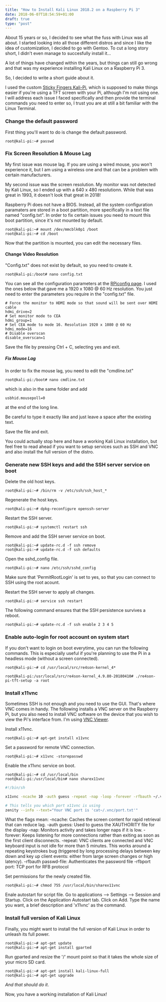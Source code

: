 ```yaml
---
title: "How to Install Kali Linux 2018.2 on a Raspberry Pi 3"
date: 2018-06-07T18:54:59+01:00
draft: true
type: "post"
---
```


About 15 years or so, I decided to see what the fuss with Linux was all about. I started looking into all those different distros and since I like the idea of customization, I decided to go with Gentoo. To cut a long story short, I didn't even manage to succesfully install it...

A lot of things have changed within the years, but things can still go wrong and that was my experience installing Kali Linux on a Raspberry Pi 3.

So, I decided to write a short guide about it.

I used the custom [Sticky Fingers Kali-Pi](https://whitedome.com.au/re4son/download/sticky-fingers-kali-pi/), which is supposed to make things easier if you're using a TFT screen with your Pi, although I'm not using one. I will address each issue I faced specifically and then provide the terminal commands you need to enter so, I trust you are at still a bit familiar with the Linux Terminal.

### Change the default password

First thing you'll want to do is change the default password.

```console
root@kali-pi:~# passwd
```

### Fix Screen Resolution & Mouse Lag

My first issue was mouse lag. If you are using a wired mouse, you won't experience it, but I am using a wireless one and that can be a problem with certain manufacturers.

My second issue was the screen resolution. My monitor was not detected by Kali Linux, so I ended up with a 640 x 480 resolutionn. While that was great in 1993, it doesn't look that great in 2018!

Raspberry Pi does not have a BIOS. Instead, all the system configuration paramaters are stored in a boot partition, more specifically in a text file named "config.txt". In order to fix certain issues you need to mount this boot partition, since it's not mounted by default.

```console
root@kali-pi:~# mount /dev/mmcblk0p1 /boot
root@kali-pi:~# cd /boot
```

Now that the partition is mounted, you can edit the necessary files.

#### Change Video Resolution

"Config.txt" does not exist by default, so you need to create it. 

```console
root@kali-pi:/boot# nano config.txt
```

You can see all the configuration parameters at the [RPiconfig page](https://elinux.org/RPiconfig). I used the ones below that gave me a 1920 x 1080 @ 60 Hz resolution. You just need to enter the parameters you require in the "config.txt" file. 

```
# Force the monitor to HDMI mode so that sound will be sent over HDMI cable
hdmi_drive=2
# Set monitor mode to CEA
hdmi_group=1
# Set CEA mode to mode 16. Resolution 1920 x 1080 @ 60 Hz
hdmi_mode=16
# Disable overscan
disable_overscan=1
```

Save the file by pressing Ctrl + C, selecting yes and exit.

##### Fix Mouse Lag

In order to fix the mouse lag, you need to edit the "cmdline.txt"

```
root@kali-pi:/boot# nano cmdline.txt
```

which is also in the same folder and add

```
usbhid.mousepoll=0
```

at the end of the long line.

Be careful to type it exactly like and just leave a space after the existing text.

Save the file and exit.

You could actually stop here and have a working Kali Linux installation, but feel free to read ahead if you want to setup services such as SSH and VNC and also install the full version of the distro.


### Generate new SSH keys and add the SSH server service on boot

Delete the old host keys.
```console
root@kali-pi:~# /bin/rm -v /etc/ssh/ssh_host_*
```

Regenerate the host keys.
```console
root@kali-pi:~# dpkg-reconfigure openssh-server
```

Restart the SSH server.
```console
root@kali-pi:~# systemctl restart ssh
```

Remove and add the SSH server service on boot.
```console
root@kali-pi:~# update-rc.d -f ssh remove
root@kali-pi:~# update-rc.d -f ssh defaults
```

Open the sshd_config file.
```console
root@kali-pi:~# nano /etc/ssh/sshd_config 
```

Make sure that 'PermitRootLogin' is set to yes, so that you can connect to SSH using the root acount.

Restart the SSH server to apply all changes.
```console
root@kali-pi:~# service ssh restart
```

The following command ensures that the SSH persistence survives a reboot.
```console
root@kali-pi:~# update-rc.d -f ssh enable 2 3 4 5
```

### Enable auto-login for root account on system start

If you don't want to login on boot everytime, you can run the following commands. This is especially useful if you're planning to use the Pi in a headless mode (without a screen connected).

```console
root@kali-pi:~# cd /usr/local/src/re4son-kernel_4*
```

```console
root@kali-pi:/usr/local/src/re4son-kernel_4.9.80-20180410# ./re4son-pi-tft-setup -a root
```

### Install x11vnc

Sometimes SSH is not enough and you need to use the GUI. That's where VNC comes in handy. The following installs a VNC server on the Raspberry Pi, but you also need to install VNC software on the device that you wish to view the Pi's interface from. I'm using [VNC Viewer](https://www.realvnc.com/en/connect/download/viewer/).

Install x11vnc.
```console
root@kali-pi:~# apt-get install x11vnc
```

Set a password for remote VNC connection.
```console
root@kali-pi:~# x11vnc -storepasswd
```

Enable the x11vnc service on boot.
```console
root@kali-pi:~# cd /usr/local/bin
root@kali-pi:/usr/local/bin# nano sharex11vnc
```

```bash
#!/bin/sh

x11vnc -ncache 10 -auth guess -repeat -nap -loop -forever -rfbauth ~/.vnc/passwd -desktop "VNC ${USER}@${HOSTNAME}"|grep -Eo "[0-9]{4}">~/.vnc/port.txt

# This tells you which port x11vnc is using
zenity --info --text="Your VNC port is 'cat~/.vnc/port.txt'"
```

What the flags mean:
-ncache: Caches the screen content for rapid retrieval that can reduce lag.
-auth guess: Used to guess the XAUTHORITY file for the display
-nap: Monitors activity and takes longer naps if it is low.
-forever: Keeps listening for more connections rather than exiting as soon as the first client disconnects.
-repeat: VNC clients are connected and VNC keyboard input is not idle for more than 5 minutes. This works around a repeating keystrokes bug (triggered by long processing delays between key down and key up client events: either from large screen changes or high latency).
-rfbauth passwd-file: Authenticates the password file
-rfbport port: TCP port for RFB protocol

Set permissions for the newly created file.
```console
root@kali-pi:~# chmod 755 /usr/local/bin/sharex11vnc
```

Enale autostart for script file.
Go to applications --> Settings --> Session and Startup.
Click on the Application Autostart tab.
Click on Add.
Type the name you want, a brief description and 'x11vnc' as the command.

### Install full version of Kali Linux

Finally, you might want to install the full version of Kali Linux in order to unleash its full power.

```console
root@kali-pi:~# apt-get update
root@kali-pi:~# apt-get install gparted
```

Run gparted and resize the '/' mount point so that it takes the whole size of your micro SD card.

```console
root@kali-pi:~# apt-get install kali-linux-full
root@kali-pi:~# apt-get upgrade
```

_And that should do it_. 

Now, you have a working installation of Kali Linux!